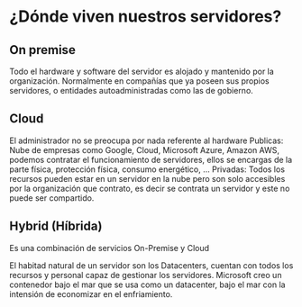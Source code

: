 # ¿Dónde viven nuestros servidores?
## On premise
Todo el hardware y software del servidor es alojado y mantenido por la organización.
Normalmente en compañías que ya poseen sus propios servidores, o entidades autoadministradas como las de gobierno.

## Cloud
El administrador no se preocupa por nada referente al hardware
Publicas:  Nube de empresas como Google, Cloud, Microsoft Azure, Amazon AWS, podemos contratar el funcionamiento de servidores, ellos se encargas de la parte física, protección física, consumo energético, …
Privadas: Todos los recursos pueden estar en un servidor en la nube pero son solo accesibles por la organización que contrato, es decir se contrata un servidor y este no puede ser compartido.

## Hybrid (Híbrida)
Es una combinación de servicios On-Premise y Cloud

El habitad natural de un servidor son los Datacenters, cuentan con todos los recursos y personal capaz de gestionar los servidores.
Microsoft creo un contenedor bajo el mar que se usa como un datacenter, bajo el mar con la intensión de economizar en el enfriamiento.
